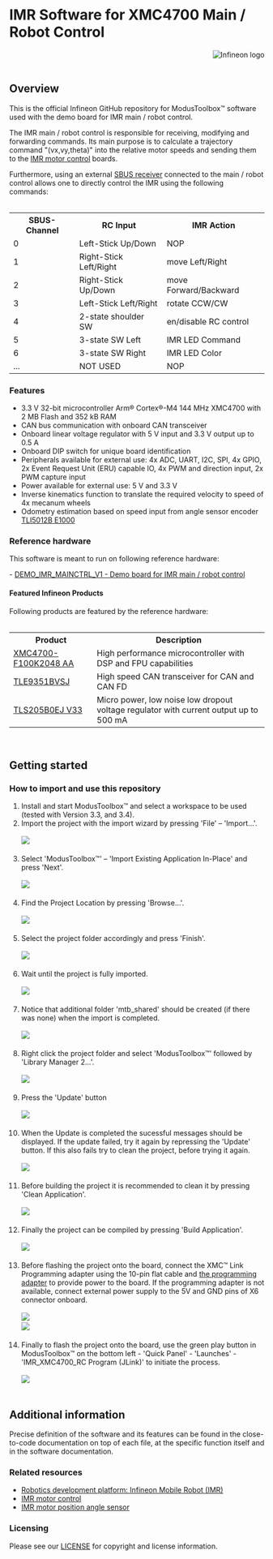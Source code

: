 <!--
SPDX-FileCopyrightText: Copyright (c) 2024 Infineon Technologies AG
SPDX-License-Identifier: MIT
-->

# IMR Software for XMC4700 Main / Robot Control 

<a href="https://www.infineon.com">
<img src="./assets/images/Logo.svg" align="right" alt="Infineon logo">
</a>
<br>
<br>

## Overview

<p>This is the official Infineon GitHub repository for ModusToolbox™ software used with the demo board for IMR main / robot control.</p>
<p>The IMR main / robot control is responsible for receiving, modifying and forwarding commands. Its main purpose is to calculate a trajectory command "(vx,vy,theta)" into the relative motor speeds and sending them to the <a href="https://github.com/Infineon/IMR_IMD701_MC">IMR motor control</a> boards.</p>

<p>Furthermore, using an external <a href="https://www.frsky-rc.com/product/xm-plus/">SBUS receiver</a> connected to the main / robot control allows one to directly control the IMR using the following commands:
<br>
<br>
<!--
<style>
table, th, td {
  border:1px solid black;
}
th {
  text-align:left;
}
</style>-->
<table style="width:100%">
  <tr>
    <th>SBUS-Channel</th>
    <th>RC Input</th>
    <th>IMR Action</th>
  </tr>
  <tr>
    <td>0</td>
    <td>Left-Stick Up/Down</td>
    <td>NOP</td>
  </tr>
  <tr>
    <td>1</td>
    <td>Right-Stick Left/Right</td>
    <td>move Left/Right</td>
  </tr>
  <tr>
    <td>2</td>
    <td>Right-Stick Up/Down</td>
    <td>move Forward/Backward</td>
  </tr>
  <tr>
    <td>3</td>
    <td>Left-Stick Left/Right</td>
    <td>rotate CCW/CW</td>
  </tr>
  <tr>
    <td>4</td>
    <td>2-state shoulder SW</td>
    <td>en/disable RC control</td>
  </tr>
  <tr>
    <td>5</td>
    <td>3-state SW Left</td>
    <td>IMR LED Command</td>
  </tr>
  <tr>
    <td>6</td>
    <td>3-state SW Right</td>
    <td>IMR LED Color</td>
  </tr>
  <tr>
    <td>...</td>
    <td>NOT USED</td>
    <td>NOP</td>
  </tr>
</table>
</p>

### Features

- 3.3 V 32-bit microcontroller Arm® Cortex®-M4 144 MHz XMC4700 with 2 MB Flash and 352 kB RAM
- CAN bus communication with onboard CAN transceiver
- Onboard linear voltage regulator with 5 V input and 3.3 V output up to 0.5 A
- Onboard DIP switch for unique board identification
- Peripherals available for external use: 4x ADC, UART, I2C, SPI, 4x GPIO, 2x Event Request Unit (ERU) capable IO, 4x PWM and direction input, 2x PWM capture input
- Power available for external use: 5 V and 3.3 V
- Inverse kinematics function to translate the required velocity to speed of 4x mecanum wheels
- Odometry estimation based on speed input from angle sensor encoder <a href="https://www.infineon.com/cms/en/product/sensor/magnetic-sensors/magnetic-position-sensors/angle-sensors/tli5012b-e1000/">TLI5012B E1000</a>

### Reference hardware

<p>This software is meant to run on following reference hardware:</p>
- <a href="https://www.infineon.com/cms/en/product/evaluation-boards/demo_imr_mainctrl_v1/">DEMO_IMR_MAINCTRL_V1 - Demo board for IMR main / robot control</a>

#### Featured Infineon Products 
<p>Following products are featured by the reference hardware:
<br>
<br>
<table style="width:100%">
  <tr>
    <th>Product</th>
    <th>Description</th>
  </tr>
  <tr>
    <td><a href="https://www.infineon.com/cms/en/product/microcontroller/32-bit-industrial-microcontroller-based-on-arm-cortex-m/32-bit-xmc4000-industrial-microcontroller-arm-cortex-m4/xmc4700-f100k2048-aa/">XMC4700-F100K2048 AA</a></td>
    <td>High performance microcontroller with DSP and FPU capabilities</td>
  </tr>
  <tr>
    <td><a href="https://www.infineon.com/cms/en/product/transceivers/automotive-transceiver/automotive-can-transceivers/tle9351bvsj/">TLE9351BVSJ</a></td>
    <td>High speed CAN transceiver for CAN and CAN FD</td>
  </tr>
  <tr>
    <td><a href="https://www.infineon.com/cms/en/product/power/power-supply-ics/linear-voltage-regulators-for-automotive-applications/tls205b0ej-v33/?redirId=292125">TLS205B0EJ V33</a></td>
    <td>Micro power, low noise low dropout voltage regulator with current output up to 500 mA</td>
  </tr>
</table>
</p>
<br>

## Getting started

### How to import and use this repository
<ol>
<li> Install and start ModusToolbox™ and select a workspace to be used (tested with Version 3.3, and 3.4).
<li> Import the project with the import wizard by pressing 'File' – 'Import…'. <br><br>
    <picture>
        <img src="./assets/images/MTB_Import_1.png">
    </picture>
    <br>
    &nbsp;
</li>
<li> Select 'ModusToolbox™' – 'Import Existing Application In-Place' and press 'Next'. <br><br>
    <picture>
        <img src="./assets/images/MTB_Import_2.png">
    </picture>
    <br>
    &nbsp;
</li>
<li> Find the Project Location by pressing 'Browse…'. <br><br>
    <picture>
        <img src="./assets/images/MTB_Import_3.png" >
    </picture>
    <br>
    &nbsp;
</li>
<li> Select the project folder accordingly and press 'Finish'. <br><br>
    <picture>
        <img src="./assets/images/MTB_Import_4.png">
    </picture>
    <br>
    &nbsp;
</li>
<li> Wait until the project is fully imported. <br><br>
    <picture>
        <img src="./assets/images/MTB_Import_5.png">
    </picture>
    <br>
    &nbsp;
</li>
<li> Notice that additional folder 'mtb_shared' should be created (if there was none) when the import is completed. <br><br>
    <picture>
        <img src="./assets/images/MTB_Import_6.png">
    </picture>
    <br>
    &nbsp;
</li>
<li> Right click the project folder and select 'ModusToolbox™' followed by 'Library Manager 2...'. <br><br>
    <picture>
        <img src="./assets/images/MTB_Import_7.png">
    </picture>
    <br>
    &nbsp;
</li>
<li> Press the 'Update' button <br><br>
    <picture>
        <img src="./assets/images/MTB_Import_8.png">
    </picture>
    <br>
    &nbsp;
</li>
<li> When the Update is completed the sucessful messages should be displayed. If the update failed, try it again by repressing the 'Update' button. If this also fails try to clean the project, before trying it again. <br><br>
    <picture>
        <img src="./assets/images/MTB_Import_9.png">
    </picture>
    <br>
    &nbsp;
</li>
<li> Before building the project it is recommended to clean it by pressing 'Clean Application'. <br><br>
    <picture>
        <img src="./assets/images/MTB_Import_10.png">
    </picture>
    <br>
    &nbsp;
</li>
<li> Finally the project can be compiled by pressing 'Build Application'. <br><br>
    <picture>
        <img src="./assets/images/MTB_Import_11.png">
    </picture>
    <br>
    &nbsp;
</li>
<li> Before flashing the project onto the board, connect the XMC™ Link Programming adapter using the 10-pin flat cable and <a href="./assets/DEMO_IMR_PROGADPTR_V1@e7eacb3013a-zip">the programming adapter</a> to provide power to the board. If the programming adapter is not available, connect external power supply to the 5V and GND pins of X6 connector onboard. <br><br>
	<picture>
        <img src="./assets/images/MTB_Import_12.png">
    </picture>
    <br>
	<picture>
        <img src="./assets/images/MTB_Import_13.png">
    </picture>
    <br>
    &nbsp;
</li>
<li> Finally to flash the project onto the board, use the green play button in ModusToolbox™ on the bottom left - 'Quick Panel' - 'Launches' - 'IMR_XMC4700_RC Program (JLink)' to initiate the process.<br><br>
	<picture>
        <img src="./assets/images/MTB_Import_14.png">
    </picture>
    <br>
    &nbsp;
</li>
</ol>

## Additional information

Precise definition of the software and its features can be found in the close-to-code documentation on top of each file, at the specific function itself and in the software documentation.

### Related resources

- [Robotics development platform: Infineon Mobile Robot (IMR)](https://www.infineon.com/cms/de/applications/robotics/development-platform/)
- [IMR motor control](https://www.infineon.com/cms/en/product/evaluation-boards/demo_imr_mtrctrl_v1/)
- [IMR motor position angle sensor](https://www.infineon.com/cms/en/product/evaluation-boards/demo_imr_angle_sens_v1/)

### Licensing

Please see our [LICENSE](LICENSE) for copyright and license information.
